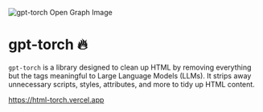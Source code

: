 ![gpt-torch Open Graph Image](https://html-torch.vercel.app/og.png)

# gpt-torch 🔥

`gpt-torch` is a library designed to clean up HTML by removing everything but the tags meaningful to Large Language Models (LLMs). It strips away unnecessary scripts, styles, attributes, and more to tidy up HTML content.

https://html-torch.vercel.app
